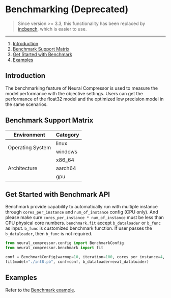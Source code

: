 Benchmarking (Deprecated)
===============
> Since version >= 3.3, this functionality has been replaced by [incbench](https://github.com/intel/neural-compressor/blob/master/docs/source/3x/benchmark.md), which is easier to use.
----------------------------
1. [Introduction](#Introduction)
2. [Benchmark Support Matrix](#Benchmark-Support-Matrix)
3. [Get Started with Benchmark](#Get-Started-with-Benchmark)
4. [Examples](#Examples)

## Introduction
The benchmarking feature of Neural Compressor is used to measure the model performance with the objective settings. 
Users can get the performance of the float32 model and the optimized low precision model in the same scenarios.

## Benchmark Support Matrix
<table>
    <thead>
        <tr>
            <th>Environment</th>
            <th>Category</th>
        </tr>
    </thead>
    <tbody>
        <tr>
            <td rowspan=2>Operating System</td>
            <td> linux </td>
        </tr>
        <tr>
            <td> windows </td>
        </tr>
        <tr>
            <td rowspan=3> Architecture </td>
            <td> x86_64 </td>
        </tr>
        <tr>
            <td> aarch64 </td>
        </tr>
        <tr>
            <td> gpu </td>
        </tr>
    </tbody>
</table>

## Get Started with Benchmark API

Benchmark provide capability to automatically run with multiple instance through `cores_per_instance` and `num_of_instance` config (CPU only). 
And please make sure `cores_per_instance * num_of_instance` must be less than CPU physical core numbers. 
`benchmark.fit` accept `b_dataloader` or `b_func` as input. 
`b_func` is customized benchmark function. If user passes the `b_dataloader`, then `b_func` is not required.

```python
from neural_compressor.config import BenchmarkConfig
from neural_compressor.benchmark import fit

conf = BenchmarkConfig(warmup=10, iteration=100, cores_per_instance=4, num_of_instance=7)
fit(model="./int8.pb", conf=conf, b_dataloader=eval_dataloader)
```

## Examples

Refer to the [Benchmark example](../../examples/deprecated/helloworld/tf_example5).
